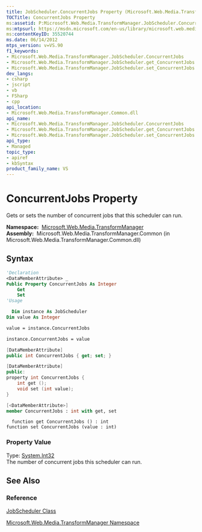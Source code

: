 ```yaml
---
title: JobScheduler.ConcurrentJobs Property (Microsoft.Web.Media.TransformManager)
TOCTitle: ConcurrentJobs Property
ms:assetid: P:Microsoft.Web.Media.TransformManager.JobScheduler.ConcurrentJobs
ms:mtpsurl: https://msdn.microsoft.com/en-us/library/microsoft.web.media.transformmanager.jobscheduler.concurrentjobs(v=VS.90)
ms:contentKeyID: 35520744
ms.date: 06/14/2012
mtps_version: v=VS.90
f1_keywords:
- Microsoft.Web.Media.TransformManager.JobScheduler.ConcurrentJobs
- Microsoft.Web.Media.TransformManager.JobScheduler.get_ConcurrentJobs
- Microsoft.Web.Media.TransformManager.JobScheduler.set_ConcurrentJobs
dev_langs:
- csharp
- jscript
- vb
- FSharp
- cpp
api_location:
- Microsoft.Web.Media.TransformManager.Common.dll
api_name:
- Microsoft.Web.Media.TransformManager.JobScheduler.ConcurrentJobs
- Microsoft.Web.Media.TransformManager.JobScheduler.get_ConcurrentJobs
- Microsoft.Web.Media.TransformManager.JobScheduler.set_ConcurrentJobs
api_type:
- Managed
topic_type:
- apiref
- kbSyntax
product_family_name: VS
---
```


# ConcurrentJobs Property

Gets or sets the number of concurrent jobs that this scheduler can run.

**Namespace:**  [Microsoft.Web.Media.TransformManager](microsoft-web-media-transformmanager-namespace.md)  
**Assembly:**  Microsoft.Web.Media.TransformManager.Common (in Microsoft.Web.Media.TransformManager.Common.dll)

## Syntax

```vb
'Declaration
<DataMemberAttribute> _
Public Property ConcurrentJobs As Integer
    Get
    Set
'Usage

  Dim instance As JobScheduler
Dim value As Integer

value = instance.ConcurrentJobs

instance.ConcurrentJobs = value
```

```csharp
[DataMemberAttribute]
public int ConcurrentJobs { get; set; }
```

```cpp
[DataMemberAttribute]
public:
property int ConcurrentJobs {
    int get ();
    void set (int value);
}
```

``` fsharp
[<DataMemberAttribute>]
member ConcurrentJobs : int with get, set
```

```jscript
  function get ConcurrentJobs () : int
function set ConcurrentJobs (value : int)
```

### Property Value

Type: [System.Int32](https://msdn.microsoft.com/library/td2s409d)  
The number of concurrent jobs this scheduler can run.  

## See Also

### Reference

[JobScheduler Class](jobscheduler-class-microsoft-web-media-transformmanager.md)

[Microsoft.Web.Media.TransformManager Namespace](microsoft-web-media-transformmanager-namespace.md)

